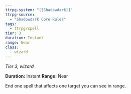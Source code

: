 ```yaml
---
ttrpg-system: "[[Shadowdark]]"
ttrpg-source: 
  - "Shadowdark Core Rules"
tags:
  - ttrpg/spell
tier: 3
duration: Instant
range: Near
class:
  - wizard
---
```

*Tier 3, wizard*

**Duration:** Instant
**Range:** Near

End one spell that affects one target you can see in range.


